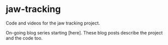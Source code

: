 # jaw-tracking
Code and videos for the jaw tracking project.

On-going blog series starting [here]. These blog posts describe the project and the code too.
